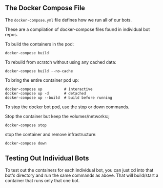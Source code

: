 ## The Docker Compose File

The `docker-compose.yml` file defines 
how we run all of our bots.

These are a compilation of docker-compose 
files found in individual bot repos.

To build the containers in the pod:

```
docker-compose build
```

To rebuild from scratch without using any cached data:

```
docker-compose build --no-cache
```

To bring the entire container pod up:

```
docker-compose up          # interactive
docker-compose up -d       # detached
docker-compose up --build  # build before running
```

To stop the docker bot pod, use the stop
or down commands.

Stop the container but keep the volumes/networks:;

```
docker-compose stop
```

stop the container and remove infrastructure:

```
docker-compose down
```


## Testing Out Individual Bots

To test out the containers for each individual bot,
you can just cd into that bot's directory and 
run the same commands as above. That will build/start
a container that runs only that one bot.

